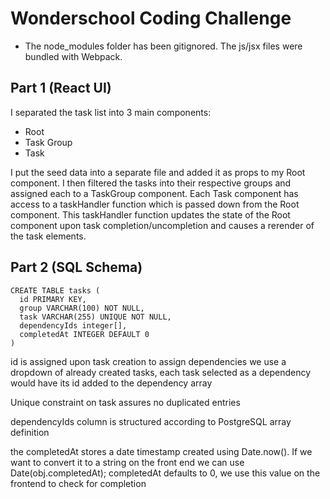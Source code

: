 # Wonderschool Coding Challenge

* The node_modules folder has been gitignored. The js/jsx files were bundled with Webpack.

## Part 1 (React UI)
I separated the task list into 3 main components:
* Root
* Task Group
* Task

I put the seed data into a separate file and added it as props to my Root component.
I then filtered the tasks into their respective groups and assigned each to a TaskGroup component.
Each Task component has access to a taskHandler function which is passed down from the Root component.
This taskHandler function updates the state of the Root component upon task completion/uncompletion and
causes a rerender of the task elements.

## Part 2 (SQL Schema)
```
CREATE TABLE tasks (
  id PRIMARY KEY,
  group VARCHAR(100) NOT NULL,
  task VARCHAR(255) UNIQUE NOT NULL,
  dependencyIds integer[],
  completedAt INTEGER DEFAULT 0
)
```
id is assigned upon task creation
to assign dependencies we use a dropdown of already created tasks,
each task selected as a dependency would have its id added to the dependency array

Unique constraint on task assures no duplicated entries

dependencyIds column is structured according to PostgreSQL array definition

the completedAt stores a date timestamp created using Date.now().
If we want to convert it to a string on the front end we can use Date(obj.completedAt);
completedAt defaults to 0, we use this value on the frontend to check for completion
